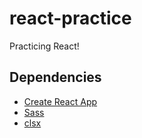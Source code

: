 # react-practice
Practicing React!

## Dependencies
- [Create React App](https://create-react-app.dev)
- [Sass](https://sass-lang.com/)
- [clsx](https://github.com/lukeed/clsx)
